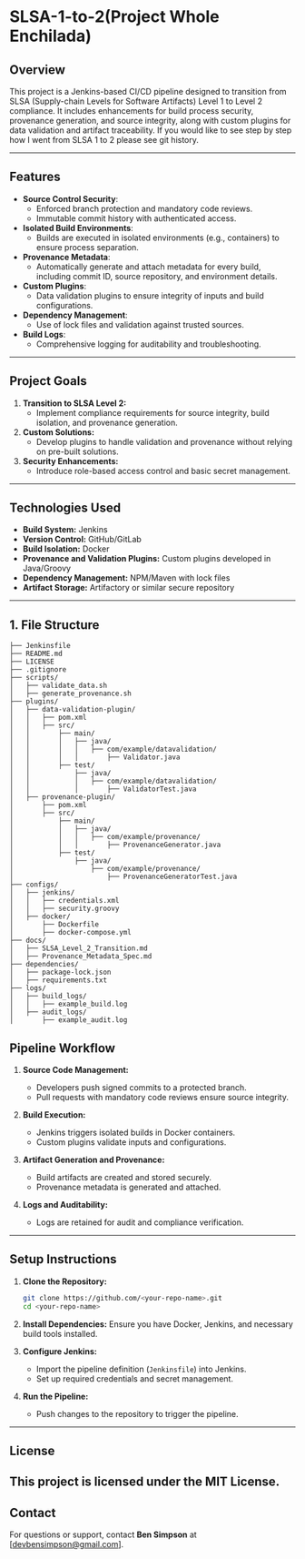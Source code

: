 # SLSA-1-to-2(Project Whole Enchilada)
## **Overview**
This project is a Jenkins-based CI/CD pipeline designed to transition from SLSA (Supply-chain Levels for Software Artifacts) Level 1 to Level 2 compliance. It includes enhancements for build process security, provenance generation, and source integrity, along with custom plugins for data validation and artifact traceability.
If you would like to see step by step how I went from SLSA 1 to 2 please see git history.

---

## **Features**
- **Source Control Security**:
  - Enforced branch protection and mandatory code reviews.
  - Immutable commit history with authenticated access.
- **Isolated Build Environments**:
  - Builds are executed in isolated environments (e.g., containers) to ensure process separation.
- **Provenance Metadata**:
  - Automatically generate and attach metadata for every build, including commit ID, source repository, and environment details.
- **Custom Plugins**:
  - Data validation plugins to ensure integrity of inputs and build configurations.
- **Dependency Management**:
  - Use of lock files and validation against trusted sources.
- **Build Logs**:
  - Comprehensive logging for auditability and troubleshooting.

---

## **Project Goals**
1. **Transition to SLSA Level 2:**
   - Implement compliance requirements for source integrity, build isolation, and provenance generation.
2. **Custom Solutions:**
   - Develop plugins to handle validation and provenance without relying on pre-built solutions.
3. **Security Enhancements:**
   - Introduce role-based access control and basic secret management.

---

## **Technologies Used**
- **Build System:** Jenkins
- **Version Control:** GitHub/GitLab
- **Build Isolation:** Docker
- **Provenance and Validation Plugins:** Custom plugins developed in Java/Groovy
- **Dependency Management:** NPM/Maven with lock files
- **Artifact Storage:** Artifactory or similar secure repository

---

## **1. File Structure**

```plaintext
├── Jenkinsfile
├── README.md
├── LICENSE
├── .gitignore
├── scripts/
│   ├── validate_data.sh
│   ├── generate_provenance.sh
├── plugins/
│   ├── data-validation-plugin/
│   │   ├── pom.xml
│   │   ├── src/
│   │       ├── main/
│   │       │   ├── java/
│   │       │   │   ├── com/example/datavalidation/
│   │       │   │       ├── Validator.java
│   │       ├── test/
│   │           ├── java/
│   │           │   ├── com/example/datavalidation/
│   │           │       ├── ValidatorTest.java
│   ├── provenance-plugin/
│       ├── pom.xml
│       ├── src/
│           ├── main/
│           │   ├── java/
│           │   │   ├── com/example/provenance/
│           │   │       ├── ProvenanceGenerator.java
│           ├── test/
│               ├── java/
│                   ├── com/example/provenance/
│                       ├── ProvenanceGeneratorTest.java
├── configs/
│   ├── jenkins/
│   │   ├── credentials.xml
│   │   ├── security.groovy
│   ├── docker/
│       ├── Dockerfile
│       ├── docker-compose.yml
├── docs/
│   ├── SLSA_Level_2_Transition.md
│   ├── Provenance_Metadata_Spec.md
├── dependencies/
│   ├── package-lock.json
│   ├── requirements.txt
├── logs/
│   ├── build_logs/
│   │   ├── example_build.log
│   ├── audit_logs/
│       ├── example_audit.log
```

## **Pipeline Workflow**
1. **Source Code Management:**
   - Developers push signed commits to a protected branch.
   - Pull requests with mandatory code reviews ensure source integrity.

2. **Build Execution:**
   - Jenkins triggers isolated builds in Docker containers.
   - Custom plugins validate inputs and configurations.

3. **Artifact Generation and Provenance:**
   - Build artifacts are created and stored securely.
   - Provenance metadata is generated and attached.

4. **Logs and Auditability:**
   - Logs are retained for audit and compliance verification.

---

## **Setup Instructions**
1. **Clone the Repository:**
   ```bash
   git clone https://github.com/<your-repo-name>.git
   cd <your-repo-name>
   ```
2. **Install Dependencies:**
   Ensure you have Docker, Jenkins, and necessary build tools installed.

3. **Configure Jenkins:**
   - Import the pipeline definition (`Jenkinsfile`) into Jenkins.
   - Set up required credentials and secret management.

4. **Run the Pipeline:**
   - Push changes to the repository to trigger the pipeline.

---




## **License**
This project is licensed under the MIT License. 
---

## **Contact**
For questions or support, contact **Ben Simpson** at [devbensimpson@gmail.com].
